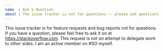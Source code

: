 ```yaml
---
name  : Ask a Question
about : The issue tracker is not for questions -- please ask questions at https://stackoverflow.com.
---
```


This issue tracker is for feature requests and bug reports not for questions. If you have a question, please feel free to ask it on at https://stackoverflow.com. This request is 
not an attempt to delegate work to other sides. I am an active member on #SO myself.

